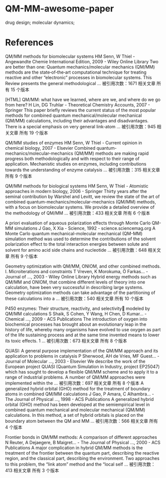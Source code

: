# QM-MM-awesome-paper
drug design; molecular dynamics;

# References

QM/MM methods for biomolecular systems
HM Senn, W Thiel - Angewandte Chemie International Edition, 2009 - Wiley Online Library
Two are better than one: Quantum mechanics/molecular mechanics (QM/MM) methods are 
the state‐of‐the‐art computational technique for treating reactive and other “electronic” 
processes in biomolecular systems. This Review presents the general methodological …
  被引用次数：1671 相关文章 所有 15 个版本

[HTML] QM/MM: what have we learned, where are we, and where do we go from here?
H Lin, DG Truhlar - Theoretical Chemistry Accounts, 2007 - Springer
This paper briefly reviews the current status of the most popular methods for combined 
quantum mechanical/molecular mechanical (QM/MM) calculations, including their 
advantages and disadvantages. There is a special emphasis on very general link-atom …
  被引用次数：945 相关文章 所有 19 个版本

QM/MM studies of enzymes
HM Senn, W Thiel - Current opinion in chemical biology, 2007 - Elsevier
Combined quantum-mechanics/molecular-mechanics (QM/MM) methods are making rapid 
progress both methodologically and with respect to their range of application. Mechanistic 
studies on enzymes, including contributions towards the understanding of enzyme catalysis …
  被引用次数：315 相关文章 所有 9 个版本

QM/MM methods for biological systems
HM Senn, W Thiel - Atomistic approaches in modern biology, 2006 - Springer
Thirty years after the seminal contribution by Warshel and Levitt, we review the state of the 
art of combined quantum-mechanics/molecular-mechanics (QM/MM) methods, with a focus 
on biomolecular systems. We provide a detailed overview of the methodology of QM/MM  …
  被引用次数：433 相关文章 所有 6 个版本

A priori evaluation of aqueous polarization effects through Monte Carlo QM-MM simulations
J Gao, X Xia - Science, 1992 - science.sciencemag.org
A Monte Carlo quantum mechanical-molecular mechanical (QM-MM) simulation method 
was used to determine the contributions of the solvent polarization effect to the total 
interaction energies between solute and solvent for amino acid side chains and nucleotide …
  被引用次数：648 相关文章 所有 9 个版本
  
Geometry optimization with QM/MM, ONIOM, and other combined methods. I. Microiterations and constraints
T Vreven, K Morokuma, Ö Farkas… - Journal of …, 2003 - Wiley Online Library
Hybrid energy methods such as QM/MM and ONIOM, that combine different levels of theory 
into one calculation, have been very successful in describing large systems. Geometry 
optimization methods can take advantage of the partitioning of these calculations into a …
  被引用次数：540 相关文章 所有 10 个版本

P450 enzymes: Their structure, reactivity, and selectivity modeled by QM/MM calculations
S Shaik, S Cohen, Y Wang, H Chen, D Kumar… - Chemical …, 2009 - ACS Publications
The introduction of oxygen into biochemical processes has brought about an evolutionary 
leap in the history of life, whereby many organisms have evolved to use oxygen as part of 
the life sustaining process and at the same time invented means to lower its toxic effects. 1 …
  被引用次数：673 相关文章 所有 8 个版本

QUASI: A general purpose implementation of the QM/MM approach and its application to problems in catalysis
P Sherwood, AH de Vries, MF Guest… - Journal of Molecular …, 2003 - Elsevier
We describe the work of the European project QUASI (Quantum Simulation in Industry, 
project EP25047) which has sought to develop a flexible QM/MM scheme and to apply it to a 
range of industrial problems. A number of QM/MM approaches were implemented within the …
  被引用次数：697 相关文章 所有 8 个版本
A generalized hybrid orbital (GHO) method for the treatment of boundary atoms in combined QM/MM calculations
J Gao, P Amara, C Alhambra… - The Journal of Physical …, 1998 - ACS Publications
A generalized hybrid orbital (GHO) method has been developed at the semiempirical level 
in combined quantum mechanical and molecular mechanical (QM/MM) calculations. In this 
method, a set of hybrid orbitals is placed on the boundary atom between the QM and MM …
  被引用次数：566 相关文章 所有 4 个版本

Frontier bonds in QM/MM methods: A comparison of different approaches
N Reuter, A Dejaegere, B Maigret… - The Journal of Physical …, 2000 - ACS Publications
A major complication in hybrid QM/MM methods is the treatment of the frontier between the 
quantum part, describing the reactive region, and the classical part, describing the 
environment. Two approaches to this problem, the “link atom” method and the “local self …
  被引用次数：413 相关文章 所有 3 个版本


